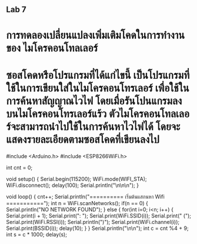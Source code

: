 ## Lab 7 
# การทดลองเปลี่ยนแปลงเพิ่มเติมโคดในการทำงานของ ไมโครคอนโทลเลอร์
# ซอสโคดหรือโปรแกรมที่ได้แก่ไขนี้ เป็นโปรแกรมที่ใช้ในการเขียนใส่ในไมโครคอนโทรเลอร์ เพื่อใช้ในการค้นหาสัญญาณไวไฟ โดยเมื่อรันโปนแกรมลงบนไมโครคอนโทรเลอร์แร้ว ตัวไมโครคอนโทลเลอร์จะสามารถนำไปใช้ในการค้นหาไวไฟได้ โดยจะแสดงรายละเอียดตามซอสโคดที่เขียนลงไป

#include <Arduino.h>
#include <ESP8266WiFi.h>

int cnt = 0;

void setup()
{
	Serial.begin(115200);
	WiFi.mode(WIFI_STA);
	WiFi.disconnect();
	delay(100);
	Serial.println("\n\n\n");
}

void loop()
{
	cnt++;
	Serial.println("========== เริ่มต้นแสกนหา Wifi ===========");
	int n = WiFi.scanNetworks();
	if(n == 0) {
		Serial.println("NO NETWORK FOUND");
	} else {
		for(int i=0; i<n; i++) {
			Serial.print(i + 1);
			Serial.print(": ");
			Serial.print(WiFi.SSID(i));
			Serial.print(" (");
			Serial.print(WiFi.RSSI(i));
			Serial.println(")");
			Serial.print(WiFi.channel(i));
			Serial.print(BSSID(i));
			delay(10);
		}
	}
	Serial.println("\n\n");
	int c = cnt %4 + 9;
	int s = c * 1000;
	delay(s);
